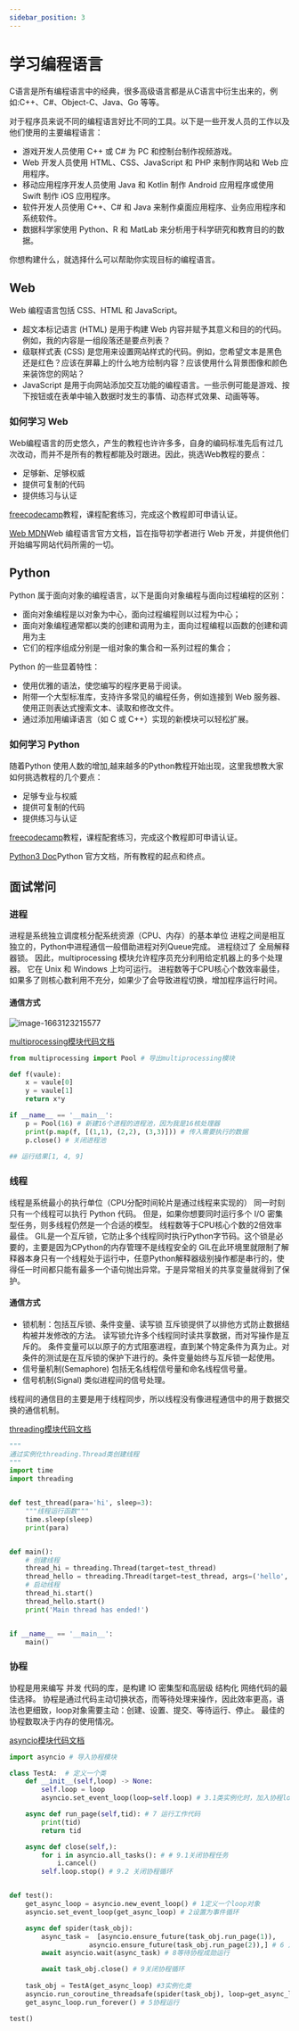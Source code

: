 ```yaml
---
sidebar_position: 3
---
```


# 学习编程语言

C语言是所有编程语言中的经典，很多高级语言都是从C语言中衍生出来的，例如:C++、C#、Object-C、Java、Go 等等。

对于程序员来说不同的编程语言好比不同的工具。以下是一些开发人员的工作以及他们使用的主要编程语言：

- 游戏开发人员使用 C++ 或 C# 为 PC 和控制台制作视频游戏。
- Web 开发人员使用 HTML、CSS、JavaScript 和 PHP 来制作网站和 Web 应用程序。
- 移动应用程序开发人员使用 Java 和 Kotlin 制作 Android 应用程序或使用 Swift 制作 iOS 应用程序。
- 软件开发人员使用 C++、C# 和 Java 来制作桌面应用程序、业务应用程序和系统软件。
- 数据科学家使用 Python、R 和 MatLab 来分析用于科学研究和教育目的的数据。

你想构建什么，就选择什么可以帮助你实现目标的编程语言。


## Web

Web 编程语言包括 CSS、HTML 和 JavaScript。

- 超文本标记语言 (HTML) 是用于构建 Web 内容并赋予其意义和目的的代码。例如，我的内容是一组段落还是要点列表？
- 级联样式表 (CSS) 是您用来设置网站样式的代码。例如，您希望文本是黑色还是红色？应该在屏幕上的什么地方绘制内容？应该使用什么背景图像和颜色来装饰您的网站？
- JavaScript 是用于向网站添加交互功能的编程语言。一些示例可能是游戏、按下按钮或在表单中输入数据时发生的事情、动态样式效果、动画等等。

### 如何学习 Web

Web编程语言的历史悠久，产生的教程也许许多多，自身的编码标准先后有过几次改动，而并不是所有的教程都能及时跟进。因此，挑选Web教程的要点：
- 足够新、足够权威
- 提供可复制的代码
- 提供练习与认证


[freecodecamp](https://www.freecodecamp.org/)教程，课程配套练习，完成这个教程即可申请认证。

[Web MDN](https://developer.mozilla.org/en-US/)Web 编程语言官方文档，旨在指导初学者进行 Web 开发，并提供他们开始编写网站代码所需的一切。

## Python

Python 属于面向对象的编程语言，以下是面向对象编程与面向过程编程的区别：

- 面向对象编程是以对象为中心，面向过程编程则以过程为中心；
- 面向对象编程通常都以类的创建和调用为主，面向过程编程以函数的创建和调用为主
- 它们的程序组成分别是一组对象的集合和一系列过程的集合；

Python 的一些显着特性：
- 使用优雅的语法，使您编写的程序更易于阅读。
- 附带一个大型标准库，支持许多常见的编程任务，例如连接到 Web 服务器、使用正则表达式搜索文本、读取和修改文件。
- 通过添加用编译语言（如 C 或 C++）实现的新模块可以轻松扩展。

### 如何学习 Python

随着Python 使用人数的增加,越来越多的Python教程开始出现，这里我想教大家如何挑选教程的几个要点：
- 足够专业与权威
- 提供可复制的代码
- 提供练习与认证


[freecodecamp](https://www.freecodecamp.org/)教程，课程配套练习，完成这个教程即可申请认证。

[Python3 Doc](https://docs.python.org/zh-cn/3/)Python 官方文档，所有教程的起点和终点。

## 面试常问

### 进程

进程是系统独立调度核分配系统资源（CPU、内存）的基本单位
进程之间是相互独立的，Python中进程通信一般借助进程对列Queue完成。
进程绕过了 全局解释器锁。 因此，multiprocessing 模块允许程序员充分利用给定机器上的多个处理器。 它在 Unix 和 Windows 上均可运行。
进程数等于CPU核心个数效率最佳，如果多了则核心数利用不充分，如果少了会导致进程切换，增加程序运行时间。

#### 通信方式
![image-1663123215577](/upload/computerselfeducationroad/image-1663123215577.png)

[multiprocessing模块代码文档](https://docs.python.org/zh-cn/3.10/library/multiprocessing.html?highlight=multiprocessing#module-multiprocessing)

```Python
from multiprocessing import Pool # 导出multiprocessing模块

def f(vaule):
    x = vaule[0]
    y = vaule[1]
    return x*y

if __name__ == '__main__':
    p = Pool(16) # 新建16个进程的进程池，因为我是16核处理器
    print(p.map(f, [(1,1), (2,2), (3,3)])) # 传入需要执行的数据
    p.close() # 关闭进程池
  
## 运行结果[1, 4, 9]
```

### 线程

线程是系统最小的执行单位（CPU分配时间轮片是通过线程来实现的）
同一时刻只有一个线程可以执行 Python 代码。
但是，如果你想要同时运行多个 I/O 密集型任务，则多线程仍然是一个合适的模型。
线程数等于CPU核心个数的2倍效率最佳。
GIL是一个互斥锁，它防止多个线程同时执行Python字节码。这个锁是必要的，主要是因为CPython的内存管理不是线程安全的
GIL在此环境里就限制了解释器本身只有一个线程处于运行中，任意Python解释器级别操作都是串行的，使得任一时间都只能有最多一个语句抛出异常。于是异常相关的共享变量就得到了保护。

#### 通信方式
- 锁机制：包括互斥锁、条件变量、读写锁
  互斥锁提供了以排他方式防止数据结构被并发修改的方法。
  读写锁允许多个线程同时读共享数据，而对写操作是互斥的。
  条件变量可以以原子的方式阻塞进程，直到某个特定条件为真为止。对条件的测试是在互斥锁的保护下进行的。条件变量始终与互斥锁一起使用。
- 信号量机制(Semaphore)
  包括无名线程信号量和命名线程信号量。
- 信号机制(Signal)
  类似进程间的信号处理。

线程间的通信目的主要是用于线程同步，所以线程没有像进程通信中的用于数据交换的通信机制。

[threading模块代码文档](https://docs.python.org/zh-cn/3.10/library/threading.html?highlight=threading#module-threading)

```Python
"""
通过实例化threading.Thread类创建线程
"""
import time
import threading


def test_thread(para='hi', sleep=3):
    """线程运行函数"""
    time.sleep(sleep)
    print(para)


def main():
    # 创建线程
    thread_hi = threading.Thread(target=test_thread)
    thread_hello = threading.Thread(target=test_thread, args=('hello', 1))
    # 启动线程
    thread_hi.start()
    thread_hello.start()
    print('Main thread has ended!')


if __name__ == '__main__':
    main()
```

### 协程

协程是用来编写 并发 代码的库，是构建 IO 密集型和高层级 结构化 网络代码的最佳选择。
协程是通过代码主动切换状态，而等待处理来操作，因此效率更高，语法也更细致，loop对象需要主动：创建、设置、提交、等待运行、停止。
最佳的协程数取决于内存的使用情况。

[asyncio模块代码文档](https://docs.python.org/zh-cn/3.10/library/asyncio.html?highlight=asyncio#module-asyncio)

```Python
import asyncio # 导入协程模块

class TestA:  # 定义一个类
    def __init__(self,loop) -> None:
        self.loop = loop
        asyncio.set_event_loop(loop=self.loop) # 3.1类实例化时，加入协程loop中

    async def run_page(self,tid): # 7 运行工作代码
        print(tid)
        return tid

    async def close(self,):
        for i in asyncio.all_tasks(): # # 9.1关闭协程任务
            i.cancel()
        self.loop.stop() # 9.2 关闭协程循环


def test():
    get_async_loop = asyncio.new_event_loop() # 1定义一个loop对象
    asyncio.set_event_loop(get_async_loop) # 2设置为事件循环

    async def spider(task_obj):
        async_task =  [asyncio.ensure_future(task_obj.run_page(1)),
                    asyncio.ensure_future(task_obj.run_page(2)),] # 6 定义2个子协程函数
        await asyncio.wait(async_task) # 8等待协程成勋运行

        await task_obj.close() # 9关闭协程循环
  
    task_obj = TestA(get_async_loop) #3实例化类
    asyncio.run_coroutine_threadsafe(spider(task_obj), loop=get_async_loop) #4将协程提交给给定的事件循环。线程安全。
    get_async_loop.run_forever() # 5协程运行

test()
```
